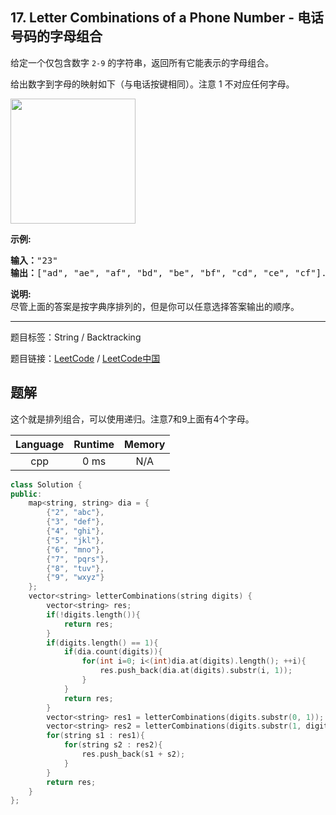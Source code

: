 ## 17. Letter Combinations of a Phone Number - 电话号码的字母组合

<!--If you want to use the English description, use `question.content` instead-->

<p>给定一个仅包含数字&nbsp;<code>2-9</code>&nbsp;的字符串，返回所有它能表示的字母组合。</p>

<p>给出数字到字母的映射如下（与电话按键相同）。注意 1 不对应任何字母。</p>

<p><img src="https://assets.leetcode-cn.com/aliyun-lc-upload/original_images/17_telephone_keypad.png" style="width: 200px;"></p>

<p><strong>示例:</strong></p>

<pre><strong>输入：</strong>&quot;23&quot;
<strong>输出：</strong>[&quot;ad&quot;, &quot;ae&quot;, &quot;af&quot;, &quot;bd&quot;, &quot;be&quot;, &quot;bf&quot;, &quot;cd&quot;, &quot;ce&quot;, &quot;cf&quot;].
</pre>

<p><strong>说明:</strong><br>
尽管上面的答案是按字典序排列的，但是你可以任意选择答案输出的顺序。</p>



-----

题目标签：String / Backtracking

题目链接：[LeetCode](https://leetcode.com/problems/letter-combinations-of-a-phone-number/description/)  /  [LeetCode中国](https://leetcode-cn.com/problems/letter-combinations-of-a-phone-number/description/)

## 题解

这个就是排列组合，可以使用递归。注意7和9上面有4个字母。

| Language | Runtime | Memory |
|:---:|:---:|:---:|
| cpp  | 0  ms | N/A |

```cpp
class Solution {
public:
    map<string, string> dia = {
        {"2", "abc"},
        {"3", "def"},
        {"4", "ghi"},
        {"5", "jkl"},
        {"6", "mno"},
        {"7", "pqrs"},
        {"8", "tuv"},
        {"9", "wxyz"}
    };
    vector<string> letterCombinations(string digits) {
        vector<string> res;
        if(!digits.length()){
            return res;
        }
        if(digits.length() == 1){
            if(dia.count(digits)){
                for(int i=0; i<(int)dia.at(digits).length(); ++i){
                    res.push_back(dia.at(digits).substr(i, 1));
                }
            }
            return res;
        }
        vector<string> res1 = letterCombinations(digits.substr(0, 1));
        vector<string> res2 = letterCombinations(digits.substr(1, digits.length()-1));
        for(string s1 : res1){
            for(string s2 : res2){
                res.push_back(s1 + s2);
            }
        }
        return res;
    }
};
```
